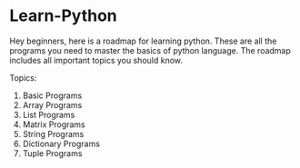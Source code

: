 # Learn-Python
Hey beginners, here is a roadmap for learning python.
These are all the programs you need to master the basics of python language.
The roadmap includes all important topics you should know.

Topics:
1. Basic Programs
2. Array Programs
3. List Programs
4. Matrix Programs
5. String Programs
6. Dictionary Programs
7. Tuple Programs

